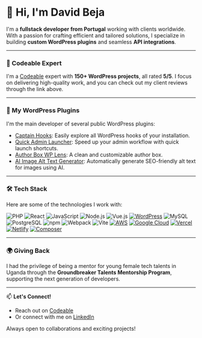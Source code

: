 # 👋 Hi, I'm David Beja

I'm a **fullstack developer from Portugal** working with clients worldwide. With a passion for crafting efficient and tailored solutions, I specialize in building **custom WordPress plugins** and seamless **API integrations**.

---

### 🚀 Codeable Expert
I'm a [Codeable](https://www.codeable.io/developers/david-beja/) expert with **150+ WordPress projects**, all rated **5/5**. I focus on delivering high-quality work, and you can check out my client reviews through the link above.

---

### 🔌 My WordPress Plugins
I'm the main developer of several public WordPress plugins:

- [Captain Hooks](https://wordpress.org/plugins/captain-hooks/): Easily explore all WordPress hooks of your installation.
- [Quick Admin Launcher](https://wordpress.org/plugins/quick-admin-launcher/): Speed up your admin workflow with quick launch shortcuts.
- [Author Box WP Lens](https://wordpress.org/plugins/author-box-for-divi/): A clean and customizable author box.
- [AI Image Alt Text Generator](https://wordpress.org/plugins/alt-text-imagerr-ai/): Automatically generate SEO-friendly alt text for images using AI.

---

### 🛠️ Tech Stack
Here are some of the technologies I work with:

![PHP](https://img.shields.io/badge/-PHP-777BB4?style=flat&logo=php&logoColor=white)
![React](https://img.shields.io/badge/-React-61DAFB?style=flat&logo=react&logoColor=white)
![JavaScript](https://img.shields.io/badge/-JavaScript-F7DF1E?style=flat&logo=javascript&logoColor=black)
![Node.js](https://img.shields.io/badge/-Node.js-339933?style=flat&logo=nodedotjs&logoColor=white)
![Vue.js](https://img.shields.io/badge/-Vue.js-4FC08D?style=flat&logo=vuedotjs&logoColor=white)
[![WordPress](https://img.shields.io/badge/WordPress-%2321759B.svg?logo=wordpress&logoColor=white)](#)
![MySQL](https://img.shields.io/badge/-MySQL-4479A1?style=flat&logo=mysql&logoColor=white)
![PostgreSQL](https://img.shields.io/badge/-PostgreSQL-4169E1?style=flat&logo=postgresql&logoColor=white)
![npm](https://img.shields.io/badge/-npm-CB3837?style=flat&logo=npm&logoColor=white)
![Webpack](https://img.shields.io/badge/-Webpack-8DD6F9?style=flat&logo=webpack&logoColor=black)
![Vite](https://img.shields.io/badge/-Vite-646CFF?style=flat&logo=vite&logoColor=white)
[![AWS](https://img.shields.io/badge/AWS-%23FF9900.svg?logo=amazon-web-services&logoColor=white)](#)
[![Google Cloud](https://img.shields.io/badge/Google%20Cloud-%234285F4.svg?logo=google-cloud&logoColor=white)](#)
[![Vercel](https://img.shields.io/badge/Vercel-%23000000.svg?logo=vercel&logoColor=white)](#)
[![Netlify](https://img.shields.io/badge/Netlify-%23000000.svg?logo=netlify&logoColor=#00C7B7)](#)
[![Composer](https://img.shields.io/badge/Composer-885630?logo=composer&logoColor=fff)](#)

---

### 🌍 Giving Back
I had the privilege of being a mentor for young female tech talents in Uganda through the **Groundbreaker Talents Mentorship Program**, supporting the next generation of developers.

---

📫 **Let's Connect!**
- Reach out on [Codeable](https://www.codeable.io/developers/david-beja/)
- Or connect with me on [LinkedIn](https://www.linkedin.com/in/davidbeja/)

Always open to collaborations and exciting projects!

